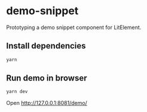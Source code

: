 # demo-snippet

Prototyping a demo snippet component for LitElement.

## Install dependencies

```sh
yarn
```

## Run demo in browser

```sh
yarn dev
```

Open http://127.0.0.1:8081/demo/
